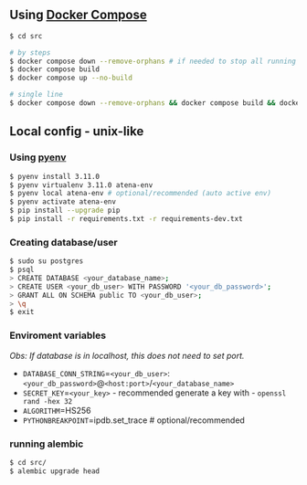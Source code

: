 ## Using [Docker Compose](https://docs.docker.com/compose/)
```bash
$ cd src

# by steps
$ docker compose down --remove-orphans # if needed to stop all running containers
$ docker compose build
$ docker compose up --no-build

# single line
$ docker compose down --remove-orphans && docker compose build && docker compose up --no-build
```
## Local config - unix-like

### Using [pyenv](https://github.com/pyenv/pyenv-installer)

```bash
$ pyenv install 3.11.0
$ pyenv virtualenv 3.11.0 atena-env
$ pyenv local atena-env # optional/recommended (auto active env)
$ pyenv activate atena-env
$ pip install --upgrade pip
$ pip install -r requirements.txt -r requirements-dev.txt
```

### Creating database/user

```bash
$ sudo su postgres
$ psql
> CREATE DATABASE <your_database_name>;
> CREATE USER <your_db_user> WITH PASSWORD '<your_db_password>';
> GRANT ALL ON SCHEMA public TO <your_db_user>;
> \q
$ exit
```

### Enviroment variables
*Obs: If database is in localhost, this does not need to set port.*

* `DATABASE_CONN_STRING`=`<your_db_user>`:`<your_db_password>`@`<host:port>`/`<your_database_name>`
* `SECRET_KEY`=`<your_key>` - recommended generate a key with - `openssl rand -hex 32`
* `ALGORITHM`=HS256
* `PYTHONBREAKPOINT`=ipdb.set_trace # optional/recommended

### running alembic
```bash
$ cd src/
$ alembic upgrade head
```